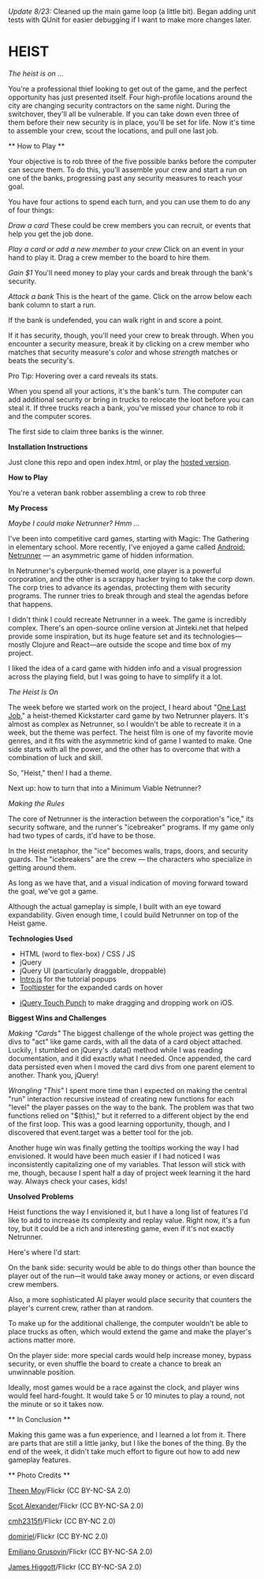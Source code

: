 *Update 8/23:* Cleaned up the main game loop (a little bit). Began adding unit tests with QUnit for easier debugging if I want to make more changes later.   

# **HEIST**

*The heist is on ...*

You're a professional thief looking to get out of the game, and the perfect opportunity has just presented itself. Four high-profile locations around the city are changing security contractors on the same night. During the switchover, they'll all be vulnerable. If you can take down even three of them before their new security is in place, you'll be set for life. Now it's time to assemble your crew, scout the locations, and pull one last job.  

** How to Play **

Your objective is to rob three of the five possible banks before the computer can secure them. To do this, you'll assemble your crew and start a run on one of the banks, progressing past any security measures to reach your goal.

You have four actions to spend each turn, and you can use them to do any of four things:

*Draw a card*
These could be crew members you can recruit, or events that help you get the job done.

*Play a card or add a new member to your crew*
Click on an event in your hand to play it. Drag a crew member to the board to hire them.

*Gain $1*
You'll need money to play your cards and break through the bank's security.

*Attack a bank*
This is the heart of the game. Click on the arrow below each bank column to start a run.

If the bank is undefended, you can walk right in and score a point.

If it has security, though, you'll need your crew to break through. When you encounter a security measure, break it by clicking on a crew member who matches that security measure's *color* and whose *strength* matches or beats the security's.

Pro Tip: Hovering over a card reveals its stats.

When you spend all your actions, it's the bank's turn. The computer can add additional security or bring in trucks to relocate the loot before you can steal it. If three trucks reach a bank, you've missed your chance to rob it and the computer scores.

The first side to claim three banks is the winner.


**Installation Instructions**

Just clone this repo and open index.html, or play the [hosted version](https://jayhatha.github.io/heist-game/).

**How to Play**

You're a veteran bank robber assembling a crew to rob three

**My Process**

*Maybe I could make Netrunner? Hmm ...*

I've been into competitive card games, starting with Magic: The Gathering in elementary school. More recently, I've enjoyed a game called [Android: Netrunner](https://www.fantasyflightgames.com/en/products/android-netrunner-the-card-game/) — an asymmetric game of hidden information.

In Netrunner's cyberpunk-themed world, one player is a powerful corporation, and the other is a scrappy hacker trying to take the corp down. The corp tries to advance its agendas, protecting them with security programs. The runner tries to break through and steal the agendas before that happens.

I didn't think I could recreate Netrunner in a week. The game is incredibly complex. There's an open-source online version at Jinteki.net that helped provide some inspiration, but its huge feature set and its technologies—mostly Clojure and React—are outside the scope and time box of my project.

I liked the idea of a card game with hidden info and a visual progression across the playing field, but I was going to have to simplify it a lot.

*The Heist Is On*

The week before we started work on the project, I heard about "[One Last Job](https://www.kickstarter.com/projects/briangcronin/one-last-job-a-heist-card-game)," a heist-themed Kickstarter card game by two Netrunner players. It's almost as complex as Netrunner, so I wouldn't be able to recreate it in a week, but the theme was perfect. The heist film is one of my favorite movie genres, and it fits with the asymmetric kind of game I wanted to make. One side starts with all the power, and the other has to overcome that with a combination of luck and skill.

So, "Heist," then! I had a theme.

Next up: how to turn that into a Minimum Viable Netrunner?

*Making the Rules*

The core of Netrunner is the interaction between the corporation's "ice," its security software, and the runner's "icebreaker" programs. If my game only had two types of cards, it'd have to be those.

In the Heist metaphor, the "ice" becomes walls, traps, doors, and security guards. The "icebreakers" are the crew — the characters who specialize in getting around them.

As long as we have that, and a visual indication of moving forward toward the goal, we've got a game.

Although the actual gameplay is simple, I built with an eye toward expandability. Given enough time, I could build Netrunner on top of the Heist game.

**Technologies Used**

* HTML (word to flex-box) / CSS / JS  
* jQuery  
* jQuery UI (particularly draggable, droppable)  
* [Intro.js](https://introjs.com) for the tutorial popups  
* [Tooltipster](http://iamceege.github.io/tooltipster/) for the expanded cards on hover
- [jQuery Touch Punch](http://touchpunch.furf.com) to make dragging and dropping work on iOS.

**Biggest Wins and Challenges**

*Making "Cards"*
The biggest challenge of the whole project was getting the divs to "act" like game cards, with all the data of a card object attached. Luckily, I stumbled on jQuery's .data() method while I was reading documentation, and it did exactly what I needed. Once appended, the card data persisted even when I moved the card divs from one parent element to another. Thank you, jQuery!

*Wrangling "This"*
I spent more time than I expected on making the central "run" interaction recursive instead of creating new functions for each "level" the player passes on the way to the bank. The problem was that two functions relied on "$(this)," but it referred to a different object by the end of the first loop. This was a good learning opportunity, though, and I discovered that event.target was a better tool for the job.

Another huge win was finally getting the tooltips working the way I had envisioned. It would have been much easier if I had noticed I was inconsistently capitalizing one of my variables. That lesson will stick with me, though, because I spent half a day of project week learning it the hard way. Always check your cases, kids!

**Unsolved Problems**

Heist functions the way I envisioned it, but I have a long list of features I'd like to add to increase its complexity and replay value. Right now, it's a fun toy, but it could be a rich and interesting game, even if it's not exactly Netrunner.

Here's where I'd start:

On the bank side: security would be able to do things other than bounce the player out of the run—it would take away money or actions, or even discard crew members.

Also, a more sophisticated AI player would place security that counters the player's current crew, rather than at random.

To make up for the additional challenge, the computer wouldn't be able to place trucks as often, which would extend the game and make the player's actions matter more.

On the player side: more special cards would help increase money, bypass security, or even shuffle the board to create a chance to break an unwinnable position.

Ideally, most games would be a race against the clock, and player wins would feel hard-fought. It would take 5 or 10 minutes to play a round, not the minute or so it takes now.

** In Conclusion **

Making this game was a fun experience, and I learned a lot from it. There are parts that are still a little janky, but I like the bones of the thing. By the end of the week, it didn't take much effort to figure out how to add new gameplay features.

** Photo Credits **

[Theen Moy](https://www.flickr.com/photos/theenmoy/5554943156/)/Flickr (CC BY-NC-SA 2.0)

[Scot Alexander](https://flic.kr/p/5q8qw4)/Flickr (CC BY-NC-SA 2.0)  

[cmh2315fl](https://flic.kr/p/p4ZLkK)/Flickr (CC BY-NC 2.0)

[domiriel](https://www.flickr.com/photos/domiriel/6122146596/)/Flickr  (CC BY-NC 2.0)

[Emiliano Grusovin](https://www.flickr.com/photos/emiliano-iko/12769096263/)/Flickr (CC BY-NC-SA 2.0)

[James Higgott](https://www.flickr.com/photos/higgott/5450137989/)/Flickr (CC BY-NC-SA 2.0)

